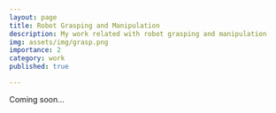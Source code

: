 ```yaml
---
layout: page
title: Robot Grasping and Manipulation
description: My work related with robot grasping and manipulation
img: assets/img/grasp.png
importance: 2
category: work
published: true

---
```

Coming soon...

